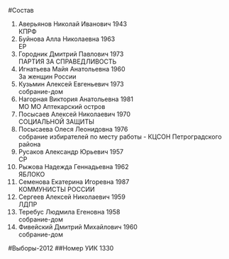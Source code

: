 #Состав
1. Аверьянов Николай Иванович 1943   
    КПРФ
2. Буйнова Алла Николаевна 1963   
    ЕР
3. Городник Дмитрий Павлович 1973   
    ПАРТИЯ ЗА СПРАВЕДЛИВОСТЬ
4. Игнатьева Майя Анатольевна 1960   
    За женщин России
5. Кузьмин Алексей Евгеньевич 1973   
    собрание-дом
6. Нагорная Виктория Анатольевна 1981   
    МО МО Аптекарский остров
7. Посысаев Алексей Николаевич 1970   
    СОЦИАЛЬНОЙ ЗАЩИТЫ
8. Посысаева Олеся Леонидовна 1976   
    собрание избирателей по месту работы - КЦСОН Петроградского района
9. Русаков Александр Юрьевич 1957   
    СР
10. Рыжова Надежда Геннадьевна 1962   
    ЯБЛОКО
11. Семенова Екатерина Игоревна 1987   
    КОММУНИСТЫ РОССИИ
12. Сергеев Алексей Николаевич 1959   
    ЛДПР
13. Теребус Людмила Егеновна 1958   
    собрание-дом
14. Фивейский Дмитрий Михайлович 1960   
    собрание-дом

#Выборы-2012
##Номер УИК
1330